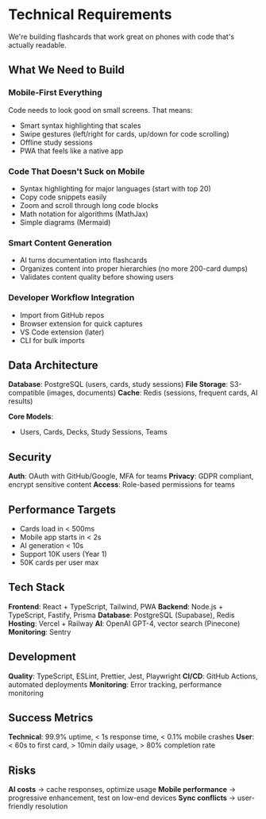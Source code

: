 # Technical Requirements

We're building flashcards that work great on phones with code that's actually readable.

## What We Need to Build

### Mobile-First Everything
Code needs to look good on small screens. That means:
- Smart syntax highlighting that scales
- Swipe gestures (left/right for cards, up/down for code scrolling)
- Offline study sessions
- PWA that feels like a native app

### Code That Doesn't Suck on Mobile
- Syntax highlighting for major languages (start with top 20)
- Copy code snippets easily
- Zoom and scroll through long code blocks
- Math notation for algorithms (MathJax)
- Simple diagrams (Mermaid)

### Smart Content Generation
- AI turns documentation into flashcards
- Organizes content into proper hierarchies (no more 200-card dumps)
- Validates content quality before showing users

### Developer Workflow Integration
- Import from GitHub repos
- Browser extension for quick captures
- VS Code extension (later)
- CLI for bulk imports

## Data Architecture

**Database**: PostgreSQL (users, cards, study sessions)
**File Storage**: S3-compatible (images, documents)
**Cache**: Redis (sessions, frequent cards, AI results)

**Core Models**:
- Users, Cards, Decks, Study Sessions, Teams

## Security

**Auth**: OAuth with GitHub/Google, MFA for teams
**Privacy**: GDPR compliant, encrypt sensitive content
**Access**: Role-based permissions for teams

## Performance Targets

- Cards load in < 500ms
- Mobile app starts in < 2s  
- AI generation < 10s
- Support 10K users (Year 1)
- 50K cards per user max

## Tech Stack

**Frontend**: React + TypeScript, Tailwind, PWA
**Backend**: Node.js + TypeScript, Fastify, Prisma
**Database**: PostgreSQL (Supabase), Redis
**Hosting**: Vercel + Railway
**AI**: OpenAI GPT-4, vector search (Pinecone)
**Monitoring**: Sentry

## Development

**Quality**: TypeScript, ESLint, Prettier, Jest, Playwright
**CI/CD**: GitHub Actions, automated deployments
**Monitoring**: Error tracking, performance monitoring

## Success Metrics

**Technical**: 99.9% uptime, < 1s response time, < 0.1% mobile crashes
**User**: < 60s to first card, > 10min daily usage, > 80% completion rate

## Risks

**AI costs** → cache responses, optimize usage
**Mobile performance** → progressive enhancement, test on low-end devices
**Sync conflicts** → user-friendly resolution